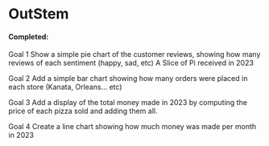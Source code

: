 # OutStem

#### Completed:

Goal 1
Show a simple pie chart of the customer reviews, showing how many reviews of each sentiment (happy, sad, etc) A Slice of Pi received in 2023

Goal 2
Add a simple bar chart showing how many orders were placed in each store (Kanata, Orleans... etc)

Goal 3
Add a display of the total money made in 2023 by computing the price of each pizza sold and adding them all.

Goal 4
Create a line chart showing how much money was made per month in 2023
